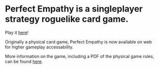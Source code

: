 # Perfect Empathy is a singleplayer strategy roguelike card game.

Play it [here](http://exp.v-os.ca/perfect-empathy)!

Originally a physical card game, Perfect Empathy is now available on web for higher gameplay accessability.

More information on the game, including a PDF of the physical game rules, can be found [here](https://v-os.ca/perfect%20empathy).